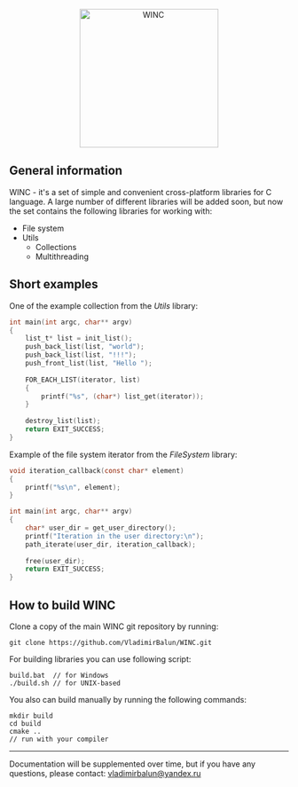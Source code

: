 <p align="center">
    <img
      alt="WINC"
      src="https://downloader.disk.yandex.ru/preview/0383daf829045ac6e18f018fb959e47ce446412b4730ff30155678342baddcb7/5ba6b58e/QIu_UHwQI7Su_15ipwApzqJ1eYAnQJo8Hb4pgrYptYSM2WFuiVeUN_LkQVZ9Sy4EH8NDhSF1E2xCxrTUcxChjg%3D%3D?uid=0&filename=WINC.png&disposition=inline&hash=&limit=0&content_type=image%2Fpng&tknv=v2&size=2048x2048"
      width="250"
     />
</p>

## General information

WINC - it's a set of simple and convenient cross-platform libraries for C language. A 
large number of different libraries will be added soon, but now the set contains the following 
libraries for working with:

- File system
- Utils
  -  Collections
  -  Multithreading

## Short examples
   
One of the example collection from the *Utils* library:    
    
~~~C
int main(int argc, char** argv)
{
    list_t* list = init_list();
    push_back_list(list, "world");
    push_back_list(list, "!!!");
    push_front_list(list, "Hello ");
        
    FOR_EACH_LIST(iterator, list)
    {
        printf("%s", (char*) list_get(iterator));
    }
          
    destroy_list(list);
    return EXIT_SUCCESS;
}
~~~
   
 Example of the file system iterator from the *FileSystem* library:     
    
~~~C
void iteration_callback(const char* element)
{
    printf("%s\n", element);
}

int main(int argc, char** argv)
{
    char* user_dir = get_user_directory();
    printf("Iteration in the user directory:\n");
    path_iterate(user_dir, iteration_callback);   
          
    free(user_dir);
    return EXIT_SUCCESS;
}
~~~    
    
## How to build WINC

Clone a copy of the main WINC git repository by running:

    git clone https://github.com/VladimirBalun/WINC.git

For building libraries you can use following script:

    build.bat  // for Windows
    ./build.sh // for UNIX-based
  
You also can  build manually by running the following commands:

    mkdir build
    cd build
    cmake ..
    // run with your compiler 
    
___
Documentation will be supplemented over time, but if you 
have any questions, please contact: vladimirbalun@yandex.ru
